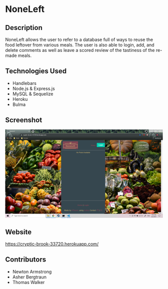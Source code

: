 # NoneLeft

## Description
NoneLeft allows the user to refer to a database full of ways to reuse the food leftover from various meals. The user is also able to login, add, and delete comments as well as leave a scored review of the tastiness of the re-made meals.

## Technologies Used
- Handlebars
- Node.js & Express.js
- MySQL & Sequelize
- Heroku
- Bulma

## Screenshot
![NoneLeft Screenshot](public/images/None_Left.png)

## Website
https://cryptic-brook-33720.herokuapp.com/

## Contributors
- Newton Armstrong
- Asher Bergtraun
- Thomas Walker